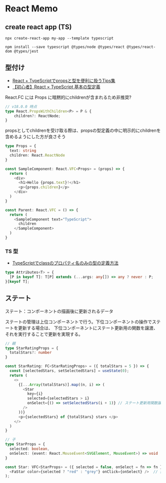 # React Memo

## create react app (TS)

```
npx create-react-app my-app --template typescript

npm install --save typescript @types/node @types/react @types/react-dom @types/jest
```

## 型付け

- [React + TypeScriptでpropsと型を便利に扱うTips集](https://zenn.dev/so_nishimura/articles/e9afde3b7dc779)
- [【初心者】React × TypeScript 基本の型定義](https://zenn.dev/ogakuzuko/articles/react-typescript-for-beginner)

React.FC には Props に暗黙的にchildrenが含まれるため非推奨?
```ts
// v18.0.0 時点
type React.PropsWithChildren<P> = P & {
    children?: ReactNode;
}
```

propsとしてchildrenを受け取る際は、propsの型定義の中に明示的にchildrenを含めるようにした方が良さそう
```ts
type Props = {
  text: string
  children: React.ReactNode
}

const SampleComponent: React.VFC<Props> = (props) => {
  return (
    <div>
      <h1>Hello {props.text}!</h1>
      <p>{props.children}</p>
    </div>
  )
}

const Parent: React.VFC = () => {
  return (
    <SampleComponent text="TypeScript">
      children
    </SampleComponent>
  )
}
```

### TS 型

- [TypeScriptでclassのプロパティ名のみの型の定義方法](https://zenn.dev/shun_kominato/articles/00f008c1090fa4)

```ts
type Attributes<T> = {
  [P in keyof T]: T[P] extends (...args: any[]) => any ? never : P;
}[keyof T];
```


## ステート

ステート：コンポーネントの描画後に更新されるデータ

ステートの管理は上位コンポーネントで行う。下位コンポーネントの操作でステートを更新する場合は、
下位コンポーネントにステート更新用の関数を譲渡、それを実行することで更新を実現する。


```ts
// 親
type StarRatingProps = {
  totalStars?: number
}

const StarRating: FC<StarRatingProps> = ({ totalStars = 5 }) => {
  const [selectedStars, setSelectedStars] = useState(0);
  return (
    <>
      {[...Array(totalStars)].map((n, i) => (
        <Star
          key={i}
          selected={selectedStars > i}
          onSelect={() => setSelectedStars(i + 1)} // ステート更新用関数譲渡
        />
      ))}
      <p>{selectedStars} of {totalStars} stars </p>
    </>
  )
}

// 子
type StarProps = {
  selected: boolean,
  onSelect: (event: React.MouseEvent<SVGElement, MouseEvent>) => void
}

const Star: VFC<StarProps> = ({ selected = false, onSelect = fn => fn }) => (
  <FaStar color={selected ? "red" : "grey"} onClick={onSelect} />  // 操作されたらステート更新
);
```
